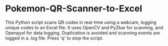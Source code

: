 # Pokemon-QR-Scanner-to-Excel
This Python script scans QR codes in real-time using a webcam, logging unique codes to an Excel file. It uses OpenCV and PyZbar for scanning, and Openpyxl for data logging. Duplication is avoided and scanning events are logged in a .log file. Press 'q' to stop the script.
